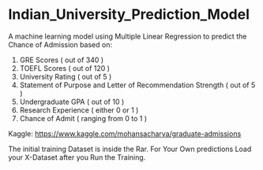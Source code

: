 # Indian_University_Prediction_Model
A machine learning model using Multiple Linear Regression to predict the Chance of Admission based on:

1. GRE Scores ( out of 340 ) 
2. TOEFL Scores ( out of 120 ) 
3. University Rating ( out of 5 ) 
4. Statement of Purpose and Letter of Recommendation Strength ( out of 5 ) 
5. Undergraduate GPA ( out of 10 ) 
6. Research Experience ( either 0 or 1 ) 
7. Chance of Admit ( ranging from 0 to 1 )


Kaggle:
https://www.kaggle.com/mohansacharya/graduate-admissions


The initial training Dataset is inside the Rar.
For Your Own predictions Load your X-Dataset after you Run the Training.
